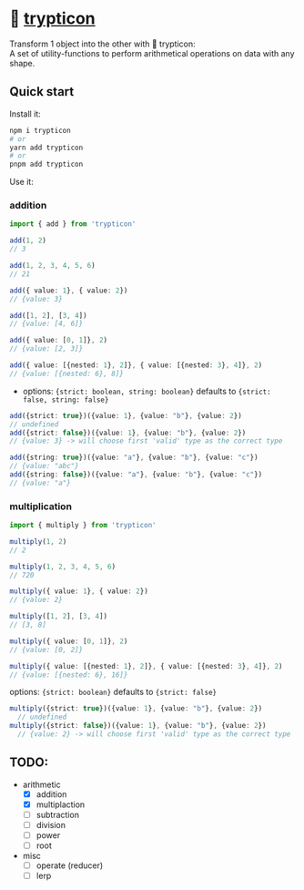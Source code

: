 # 🦖 [trypticon](https://tfwiki.net/mediawiki/images2/4/4f/TrypticonGenerations1.jpg)

Transform 1 object into the other with 🦖 trypticon:<br/>
A set of utility-functions to perform arithmetical operations on data with any shape.

## Quick start

Install it:

```bash
npm i trypticon
# or
yarn add trypticon
# or
pnpm add trypticon
```

Use it:

### addition

```ts
import { add } from 'trypticon'

add(1, 2)
// 3

add(1, 2, 3, 4, 5, 6)
// 21

add({ value: 1}, { value: 2})
// {value: 3}

add([1, 2], [3, 4])
// {value: [4, 6]}

add({ value: [0, 1]}, 2)
// {value: [2, 3]}

add({ value: [{nested: 1}, 2]}, { value: [{nested: 3}, 4]}, 2)
// {value: [{nested: 6}, 8]}
```

- options: `{strict: boolean, string: boolean}` defaults to `{strict: false, string: false}` 

```ts
add({strict: true})({value: 1}, {value: "b"}, {value: 2})
// undefined
add({strict: false})({value: 1}, {value: "b"}, {value: 2})
// {value: 3} -> will choose first 'valid' type as the correct type

add({string: true})({value: "a"}, {value: "b"}, {value: "c"})
// {value: "abc"}
add({string: false})({value: "a"}, {value: "b"}, {value: "c"})
// {value: "a"}
```

### multiplication

```ts
import { multiply } from 'trypticon'

multiply(1, 2)
// 2

multiply(1, 2, 3, 4, 5, 6)
// 720

multiply({ value: 1}, { value: 2})
// {value: 2}

multiply([1, 2], [3, 4])
// [3, 8]

multiply({ value: [0, 1]}, 2)
// {value: [0, 2]}

multiply({ value: [{nested: 1}, 2]}, { value: [{nested: 3}, 4]}, 2)
// {value: [{nested: 6}, 16]}
```

options: `{strict: boolean}` defaults to `{strict: false}` 

```ts
multiply({strict: true})({value: 1}, {value: "b"}, {value: 2})
  // undefined
multiply({strict: false})({value: 1}, {value: "b"}, {value: 2})
  // {value: 2} -> will choose first 'valid' type as the correct type
```

## TODO:
- arithmetic
  - [x] addition
  - [x] multiplaction
  - [ ] subtraction
  - [ ] division
  - [ ] power
  - [ ] root
- misc
  - [ ] operate (reducer)
  - [ ] lerp
